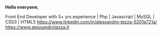 <strong>Hello everyone,</strong><br>

Front End Developer with 5+ yrs experience | Php | Javascript | MySQL | CSS3 | HTML5
https://www.linkedin.com/in/alessandro-tezza-5201a721a/<br>
https://www.alessandrotezza.it


<!---
aletex1994/aletex1994 is a ✨ special ✨ repository because its `README.md` (this file) appears on your GitHub profile.
You can click the Preview link to take a look at your changes.
--->
